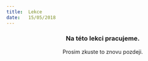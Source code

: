 ```yaml
---
title:  Lekce
date:   15/05/2018
---
```


### <center>Na této lekci pracujeme.</center>
<center>Prosim zkuste to znovu pozdeji.</center>